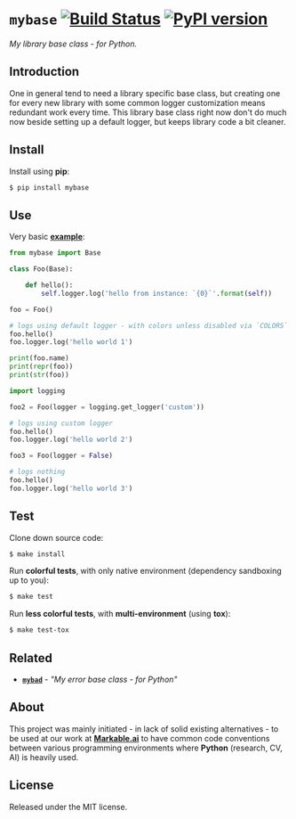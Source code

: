 
# `mybase` [![Build Status](https://travis-ci.com/grimen/python-mybase.svg?branch=master)](https://travis-ci.com/grimen/python-mybase) [![PyPI version](https://badge.fury.io/py/mybase.svg)](https://badge.fury.io/py/mybase)

*My library base class - for Python.*

## Introduction

One in general tend to need a library specific base class, but creating one for every new library with some common logger customization means redundant work every time. This library base class right now don't do much now beside setting up a default logger, but keeps library code a bit cleaner.


## Install

Install using **pip**:

```sh
$ pip install mybase
```


## Use

Very basic **[example](https://github.com/grimen/python-mybase/tree/master/examples/basic.py)**:

```python
from mybase import Base

class Foo(Base):

    def hello():
        self.logger.log('hello from instance: `{0}`'.format(self))

foo = Foo()

# logs using default logger - with colors unless disabled via `COLORS` / `LOGGER_COLORS` env variables
foo.hello()
foo.logger.log('hello world 1')

print(foo.name)
print(repr(foo))
print(str(foo))

import logging

foo2 = Foo(logger = logging.get_logger('custom'))

# logs using custom logger
foo.hello()
foo.logger.log('hello world 2')

foo3 = Foo(logger = False)

# logs nothing
foo.hello()
foo.logger.log('hello world 3')

```


## Test

Clone down source code:

```sh
$ make install
```

Run **colorful tests**, with only native environment (dependency sandboxing up to you):

```sh
$ make test
```

Run **less colorful tests**, with **multi-environment** (using **tox**):

```sh
$ make test-tox
```


## Related

- [**`mybad`**](https://github.com/grimen/python-mybad) - *"My error base class - for Python"*


## About

This project was mainly initiated - in lack of solid existing alternatives - to be used at our work at **[Markable.ai](https://markable.ai)** to have common code conventions between various programming environments where **Python** (research, CV, AI) is heavily used.


## License

Released under the MIT license.
